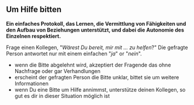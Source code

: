 ## Um Hilfe bitten

**Ein einfaches Protokoll, das Lernen, die Vermittlung von Fähigkeiten und den Aufbau von Beziehungen unterstützt, und dabei die Autonomie des Einzelnen respektiert.**

Frage einen Kollegen, "*Wärest Du bereit, mir mit … zu helfen*?" Die gefragte Person antwortet nur mit einem einfachen "*ja*" or "*nein*".

- wenn die Bitte abgelehnt wird, akzeptiert der Fragende das ohne Nachfrage oder gar Verhandlungen
- erscheint der gefragten Person die Bitte unklar, bittet sie um weitere Informationen
- wenn Du eine Bitte um Hilfe annimmst, unterstütze deinen Kollegen, so gut es dir in dieser Situation möglich ist